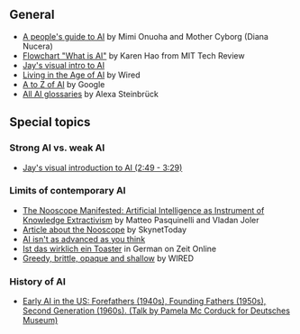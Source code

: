 ## General

- [A people's guide to AI](https://alliedmedia.org/resources/peoples-guide-to-ai) by Mimi Onuoha and Mother Cyborg (Diana Nucera)
- [Flowchart "What is AI"](https://www.technologyreview.com/2018/11/10/139137/is-this-ai-we-drew-you-a-flowchart-to-work-it-out/) by Karen Hao from MIT Tech Review
- [Jay's visual intro to AI](https://www.youtube.com/watch?v=mSTCzNgDJy4)
- [Living in the Age of AI](https://www.wired.com/video/watch/machine-learning-living-in-the-age-of-ai-film) by Wired
- [A to Z of AI](https://atozofai.withgoogle.com) by Google
- [All AI glossaries](https://www.are.na/alexa-steinbruck/ai-glossaries) by Alexa Steinbrück

## Special topics

### Strong AI vs. weak AI

- [Jay's visual introduction to AI (2:49 - 3:29)](https://www.youtube.com/watch?v=mSTCzNgDJy4)

### Limits of contemporary AI

- [The Nooscope Manifested: Artificial Intelligence as Instrument of Knowledge Extractivism](https://nooscope.ai) by Matteo Pasquinelli and Vladan Joler
- [Article about the Nooscope](https://www.skynettoday.com/editorials/nooscope) by SkynetToday
- [AI isn't as advanced as you think](https://onezero.medium.com/a-i-isnt-as-advanced-as-you-think-eeeaf4b085cf)
- [Ist das wirklich ein Toaster](https://www.zeit.de/2019/47/kuenstliche-intelligenz-neuronale-netze-muster-erkennung-forschung) in German on Zeit Online
- [Greedy, brittle, opaque and shallow](https://www.wired.com/story/greedy-brittle-opaque-and-shallow-the-downsides-to-deep-learning/) by WIRED

### History of AI

- [Early AI in the US: Forefathers (1940s), Founding Fathers (1950s), Second Generation (1960s). (Talk by Pamela Mc Corduck for Deutsches Museum)](https://www.youtube.com/watch?v=-Wo3ttGOJ9w)
